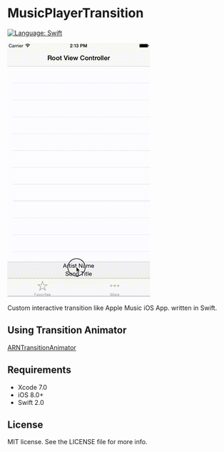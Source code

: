 # MusicPlayerTransition

[![Language: Swift](https://img.shields.io/badge/lang-Swift-yellow.svg?style=flat)](https://developer.apple.com/swift/)

![capture](capture.gif "capture")

Custom interactive transition like Apple Music iOS App. written in Swift.


## Using Transition Animator

[ARNTransitionAnimator](https://github.com/xxxAIRINxxx/ARNTransitionAnimator)


## Requirements

* Xcode 7.0
* iOS 8.0+
* Swift 2.0


## License

MIT license. See the LICENSE file for more info.
